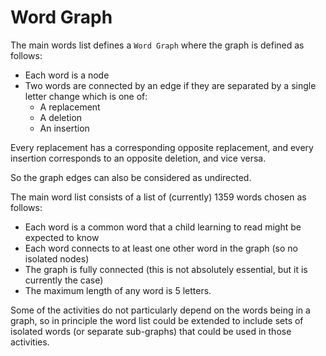 # Word Graph

The main words list defines a `Word Graph` where the graph is defined as follows:

* Each word is a node
* Two words are connected by an edge if they are separated by a single letter change
  which is one of:
  * A replacement
  * A deletion
  * An insertion
  
Every replacement has a corresponding opposite replacement, and every insertion
corresponds to an opposite deletion, and vice versa.

So the graph edges can also be considered as undirected.

The main word list consists of a list of (currently) 1359 words chosen as follows:

* Each word is a common word that a child learning to read might be expected to know
* Each word connects to at least one other word in the graph (so no isolated nodes)
* The graph is fully connected (this is not absolutely essential, but it is currently the case)
* The maximum length of any word is 5 letters.

Some of the activities do not particularly depend on the words being in a graph, so in
principle the word list could be extended to include sets of isolated words (or separate sub-graphs)
that could be used in those activities.

